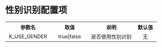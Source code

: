 # 性别识别配置项

<table style="text-align:center;">
<tr><th width="30%">参数名</th><th width="25%">取值</th><th width="30%">说明</th><th>默认值</th></tr>
<tr><td>K_USE_GENDER</td><td>true|false</td><td>是否使用性别识别</td><td>无</td></tr>
</table>
